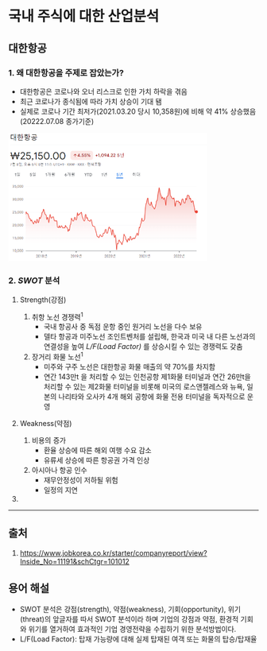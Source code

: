 # 국내 주식에 대한 산업분석

## 대한항공
### 1. 왜 대한항공을 주제로 잡았는가?
- 대한항공은 코로나와 오너 리스크로 인한 가치 하락을 겪음
- 최근 코로나가 종식됨에 따라 가치 상승이 기대 됌
- 실제로 코로나 기간 최저가(2021.03.20 당시 10,358원)에 비해 약 41% 상승했음(20222.07.08 종가기준)
<img src="./img/대한항공_주가.PNG" width="400px" alter="대한항공 주가">

### 2. *SWOT* 분석   
1. Strength(강점)
    1. 취항 노선 경쟁력<sup>1</sup>
        - 국내 항공사 중 독점 운항 중인 원거리 노선을 다수 보유
        - 델타 항공과 미주노선 조인트벤처를 설립해, 한국과 미국 내 다른 노선과의 연결성을 높여 
          *L/F(Load Factor)* 를 상승시킬 수 있는 경쟁력도 갖춤
    2. 장거리 화물 노선<sup>1</sup>
        - 미주와 구주 노선은 대한항공 화물 매출의 약 70%를 차지함
        - 연간 143만t 을 처리할 수 있는 인천공항 제1화물 터미널과 연간 26만t을 처리할 수 있는 제2화물 터미널을 비롯해 
        미국의 로스앤젤레스와 뉴욕, 일본의 나리타와 오사카 4개 해외 공항에 화물 전용 터미널을 독자적으로 운영  

2. Weakness(약점)
    1. 비용의 증가
        - 환율 상승에 따른 해외 여행 수요 감소
        - 유류세 상승에 따른 항공권 가격 인상      
    2. 아시아나 항공 인수
        - 재무안정성이 저하될 위험
        - 일정의 지연
    
3.     
 
 
 
 ------
 ## 출처
1. https://www.jobkorea.co.kr/starter/companyreport/view?Inside_No=11191&schCtgr=101012
 
 ## 용어 해설
 - SWOT 분석은 강점(strength), 약점(weakness), 기회(opportunity), 위기(threat)의 앞글자를 따서 
    SWOT 분석이라 하며 기업의 강점과 약점, 환경적 기회와 위기를 열거하여 효과적인 기업 경영전략을 수립하기 위한 분석방법이다.
 - L/F(Load Factor): 탑재 가능량에 대해 실제 탑재된 여객 또는 화물의 탑승/탑재율